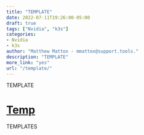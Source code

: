 ```yaml
---
title: "TEMPLATE"
date: 2022-07-11T19:26:00-05:00
draft: true
tags: ["Nvidia", "k3s"]
categories:
- Nvidia
- k3s
author: "Matthew Mattox - mmattox@support.tools."
description: "TEMPLATE"
more_link: "yes"
url: "/template/"
---
```


TEMPLATE

<!--more-->
# [Temp](#temp)
TEMPLATES